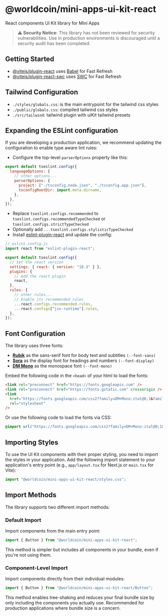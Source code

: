 # @worldcoin/mini-apps-ui-kit-react

React components UI Kit library for Mini Apps

> **⚠️ Security Notice**: This library has not been reviewed for security vulnerabilities. Use in production environments is discouraged until a security audit has been completed.

## Getting Started

- [@vitejs/plugin-react](https://github.com/vitejs/vite-plugin-react/blob/main/packages/plugin-react/README.md) uses [Babel](https://babeljs.io/) for Fast Refresh
- [@vitejs/plugin-react-swc](https://github.com/vitejs/vite-plugin-react-swc) uses [SWC](https://swc.rs/) for Fast Refresh

## Tailwind Configuration

- `./styles/globals.css`: is the main entrypoint for the tailwind css styles
- `./public/globals.css`: compiled tailwind css styles
- `./src/tailwind`: tailwind plugin with uiKit tailwind presets

## Expanding the ESLint configuration

If you are developing a production application, we recommend updating the configuration to enable type aware lint rules:

- Configure the top-level `parserOptions` property like this:

```js
export default tseslint.config({
  languageOptions: {
    // other options...
    parserOptions: {
      project: ["./tsconfig.node.json", "./tsconfig.app.json"],
      tsconfigRootDir: import.meta.dirname,
    },
  },
});
```

- Replace `tseslint.configs.recommended` to `tseslint.configs.recommendedTypeChecked` or `tseslint.configs.strictTypeChecked`
- Optionally add `...tseslint.configs.stylisticTypeChecked`
- Install [eslint-plugin-react](https://github.com/jsx-eslint/eslint-plugin-react) and update the config:

```js
// eslint.config.js
import react from "eslint-plugin-react";

export default tseslint.config({
  // Set the react version
  settings: { react: { version: "18.3" } },
  plugins: {
    // Add the react plugin
    react,
  },
  rules: {
    // other rules...
    // Enable its recommended rules
    ...react.configs.recommended.rules,
    ...react.configs["jsx-runtime"].rules,
  },
});
```

## Font Configuration

The library uses three fonts:

- **[Rubik](https://fonts.google.com/specimen/Rubik)** as the sans-serif font for body text and subtitles `(--font-sans)`
- **[Sora](https://fonts.google.com/specimen/Sora)** as the display font for headings and numbers `(--font-display)`
- **[DM Mono](https://fonts.google.com/specimen/DM+Mono)** as the monospace font `(--font-mono)`

Embed the following code in the `<head>` of your html to load the fonts:

```html
<link rel="preconnect" href="https://fonts.googleapis.com" />
<link rel="preconnect" href="https://fonts.gstatic.com" crossorigin />
<link
  href="https://fonts.googleapis.com/css2?family=DM+Mono:ital@0;1&family=Rubik:ital,wght@0,300..900;1,300..900&family=Sora:wght@600&display=swap"
  rel="stylesheet"
/>
```

Or use the following code to load the fonts via CSS:

```css
@import url("https://fonts.googleapis.com/css2?family=DM+Mono:ital@0;1&family=Rubik:ital,wght@0,300..900;1,300..900&family=Sora:wght@100..800&display=swap");
```

## Importing Styles

To use the UI Kit components with their proper styling, you need to import the styles in your application. Add the following import statement to your application's entry point (e.g., `app/layout.tsx` for Next.js or `main.tsx` for Vite):

```typescript
import "@worldcoin/mini-apps-ui-kit-react/styles.css";
```

## Import Methods

The library supports two different import methods:

### Default Import

Import components from the main entry point:

```typescript
import { Button } from "@worldcoin/mini-apps-ui-kit-react";
```

This method is simpler but includes all components in your bundle, even if you're not using them.

### Component-Level Import

Import components directly from their individual modules:

```typescript
import { Button } from "@worldcoin/mini-apps-ui-kit-react/Button";
```

This method enables tree-shaking and reduces your final bundle size by only including the components you actually use. Recommended for production applications where bundle size is a concern.
